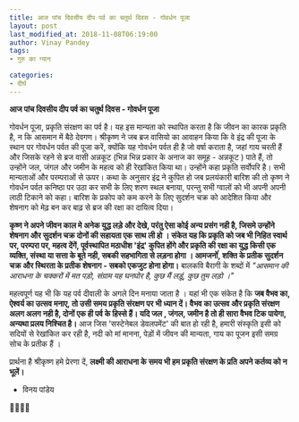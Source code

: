 ```yaml
---
title: आज पांच दिवसीय दीप पर्व का चतुर्थ दिवस - गोवर्धन पूजा
layout: post
last_modified_at: 2018-11-08T06:19:00
author: Vinay Pandey
tags:
- गुरु का ग्यान

categories:
- दीर्घ
---
```

**आज पांच दिवसीय दीप पर्व का चतुर्थ दिवस - गोवर्धन पूजा**

गोवर्धन पूजा, प्रकृति संरक्षण का पर्व है। यह इस मान्यता को स्थापित करता है कि जीवन का कारक प्रकृति है, न कि आसमान में बैठे देवगण। श्रीकृष्ण ने जब ब्रज वासियो का आवाहन किया कि वे इंद्र की पूजा के स्थान पर गोवर्धन पर्वत की पूजा करें, क्योंकि यह गोवर्धन पर्वत ही है जो वर्षा कराता है, जहां गाय चरती हैं और जिसके रहने से ब्रज वासी अन्नकूट (भिन्न भिन्न प्रकार के अनाज का समूह - अन्नकूट ) पाते हैं, तो उन्होंने जल, जंगल और जमीन के महत्व को ही रेखांकित किया था। उन्होंने कहा प्रकृति सर्वोपरि है। सभी मान्यताओं और परम्पराओं से ऊपर। कथा के अनुसार इंद्र ने कुपित हो जब प्रलयंकारी बारिश की तो कृष्ण ने गोवर्धन पर्वत कनिष्ठा पर उठा कर सभी के लिए शरण स्थल बनाया, परन्तु सभी ग्वालों को भी अपनी अपनी लाठी टिकाने को कहा। बारिश के प्रकोप को कम करने के लिए सुदर्शन चक्र को आदेशित किया और शेषनाग को मेढ़ बन कर बाढ़ से ब्रज की रक्षा का दायित्व दिया। 

**कृष्ण ने अपने जीवन काल मे अनेक युद्ध लड़े और देखे, परंतु ऐसा कोई अन्य प्रसंग नही है, जिसमे उन्होंने शेषनाग और सुदर्शन चक्र दोनों की सहायता एक साथ ली हो । संकेत यह कि प्रकृति को जब भी निहित स्वार्थ पर, परम्परा पर, महत्व देंगें, पूर्वस्थापित मठाधीश 'इंद्र' कुपित होंगे और प्रकृति की रक्षा का युद्ध किसी एक व्यक्ति, संस्था या सत्ता के बूते नही, सबकी सहभागिता से लड़ना होगा । आमजनोंं, शक्ति के प्रतीक सुदर्शन चक्र और स्थिरता के प्रतीक शेषनाग - सबको एकजुट होना होगा।** 
बालकवि बैरागी के शब्दों में 
*"आसमान की आराधना के चक्करों में मत पड़ो,*
*संग्राम यह घनघोर है, कुछ मैं लड़ूं, कुछ तुम लड़ो ।"*

महत्वपूर्ण यह भी कि यह पर्व दीवाली के अगले दिन मनाया जाता है । यहां भी एक संकेत है कि **जब वैभव का, ऐश्वर्य का उत्सव मनाए, तो उसी समय प्रकृति संरक्षण पर भी ध्यान दें। वैभव का उत्सव और प्रकृति संरक्षण अलग अलग नही है, दोनों एक ही पर्व के हिस्से हैं। यदि जल , जंगल, जमीन है तो ही सारा वैभव टिक पायेगा, अन्यथा प्रलय निश्चित है।** आज जिस 'सस्टेनेबल डेवलपमेंट' की बात हो रही है, हमारी संस्कृति इसी को सदियों से रेखांकित कर रही है, नदी को मां मानना, पेड़ों में जीवन की मान्यता, गाय का पूजन इसी समग्र सोच के प्रतीक हैं ।

प्रार्थना है
श्रीकृष्ण हमे प्रेरणा दें, 
**लक्ष्मी की आराधना के समय भी हम प्रकृति संरक्षण के प्रति अपने कर्तव्य को न भूलें।** 

- विनय पांडेय

🙏🌷🌷🙏


